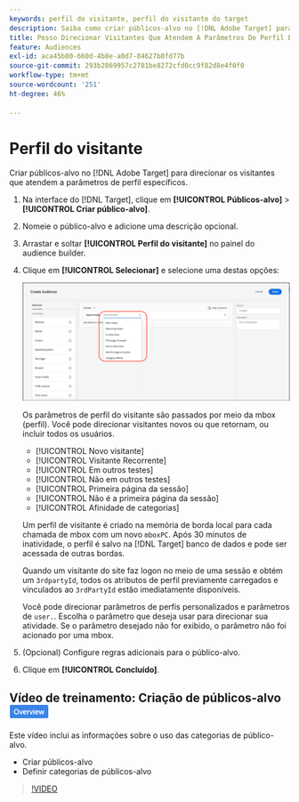 ```yaml
---
keywords: perfil do visitante, perfil do visitante do target
description: Saiba como criar públicos-alvo no [!DNL Adobe Target] para direcionar os visitantes que atendem a parâmetros de perfil específicos, como visitante novo ou recorrente, afinidade de categorias e muito mais.
title: Posso Direcionar Visitantes Que Atendem A Parâmetros De Perfil Específicos?
feature: Audiences
exl-id: aca45b80-660d-4b8e-a0d7-84627b8fd77b
source-git-commit: 293b2869957c2781be8272cfd0cc9f82d8e4f0f0
workflow-type: tm+mt
source-wordcount: '251'
ht-degree: 46%

---
```


# Perfil do visitante

Criar públicos-alvo no [!DNL Adobe Target] para direcionar os visitantes que atendem a parâmetros de perfil específicos.

1. Na interface do [!DNL Target], clique em **[!UICONTROL Públicos-alvo]** > **[!UICONTROL Criar público-alvo]**.
1. Nomeie o público-alvo e adicione uma descrição opcional.
1. Arrastar e soltar **[!UICONTROL Perfil do visitante]** no painel do audience builder.

1. Clique em **[!UICONTROL Selecionar]** e selecione uma destas opções:

   ![imagem target_visitor_profile](assets/target_visitor_profile.png)

   Os parâmetros de perfil do visitante são passados por meio da mbox (perfil). Você pode direcionar visitantes novos ou que retornam, ou incluir todos os usuários.

   * [!UICONTROL Novo visitante]
   * [!UICONTROL Visitante Recorrente]
   * [!UICONTROL Em outros testes]
   * [!UICONTROL Não em outros testes]
   * [!UICONTROL Primeira página da sessão]
   * [!UICONTROL Não é a primeira página da sessão]
   * [!UICONTROL Afinidade de categorias]

   Um perfil de visitante é criado na memória de borda local para cada chamada de mbox com um novo `mboxPC`. Após 30 minutos de inatividade, o perfil é salvo na [!DNL Target] banco de dados e pode ser acessada de outras bordas.

   Quando um visitante do site faz logon no meio de uma sessão e obtém um `3rdpartyId`, todos os atributos de perfil previamente carregados e vinculados ao `3rdPartyId` estão imediatamente disponíveis.

   Você pode direcionar parâmetros de perfis personalizados e parâmetros de `user.`. Escolha o parâmetro que deseja usar para direcionar sua atividade. Se o parâmetro desejado não for exibido, o parâmetro não foi acionado por uma mbox.

1. (Opcional) Configure regras adicionais para o público-alvo.
1. Clique em **[!UICONTROL Concluído]**.

## Vídeo de treinamento: Criação de públicos-alvo ![Selo de visão geral](/help/main/assets/overview.png)

Este vídeo inclui as informações sobre o uso das categorias de público-alvo.

* Criar públicos-alvo
* Definir categorias de públicos-alvo

>[!VIDEO](https://video.tv.adobe.com/v/17392)
